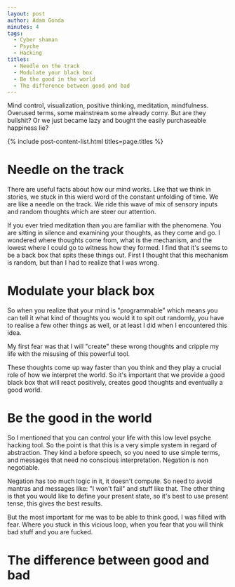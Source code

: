 ```yaml
---
layout: post
author: Adam Gonda
minutes: 4
tags:
  - Cyber shaman
  - Psyche
  - Hacking
titles:
  - Needle on the track
  - Modulate your black box
  - Be the good in the world
  - The difference between good and bad
---
```


Mind control, visualization, positive thinking, meditation, mindfulness.
Overused terms, some mainstream some already corny.
But are they bullshit?
Or we just became lazy and bought the easily purchaseable happiness lie?

{% include post-content-list.html titles=page.titles %}

# Needle on the track

There are useful facts about how our mind works. Like that we think in stories,
we stuck in this wierd word of the constant unfolding of time. We are like a needle on the track.
We ride this wave of mix of sensory inputs and random thoughts which are steer our attention.

If you ever tried meditation than you are familiar with the phenomena.
You are sitting in silence and examining your thoughts, as they come and go.
I wondered where thoughts come from, what is the mechanism, and the lowest
where I could go to witness how they formed.
I find that it's seems to be a back box that spits these things out.
First I thought that this mechanism is random, but than I had to realize that I was wrong.

# Modulate your black box

So when you realize that your mind is "programmable" which means you can tell it what kind of
thoughts you would it to spit out randomly, you have to realise a few other things as well,
or at least I did when I encountered this idea.

My first fear was that I will "create" these wrong thoughts
and cripple my life with the misusing of this powerful tool.

These thoughts come up way faster than you think and they play a crucial role
of how we interpret the world.
So it's important that we provide a good black box that will react positively,
creates good thoughts and eventually a good world.

# Be the good in the world

So I mentioned that you can control your life with this low level psyche hacking tool.
So the point is that this is a very simple system in regard of abstraction.
They kind a before speech, so you need to use simple terms, and messages that
need no conscious interpretation. Negation is non negotiable.

Negation has too much logic in it, it doesn't compute.
So need to avoid mantras and messages like: "I won't fail" and stuff like that.
The other thing is that you would like to define your present state,
so it's best to use present tense, this gives the best results.

But the most important for me was to be able to think good.
I was filled with fear. Where you stuck
in this vicious loop, when you fear that you will think bad stuff
and you are fucked.

# The difference between good and bad